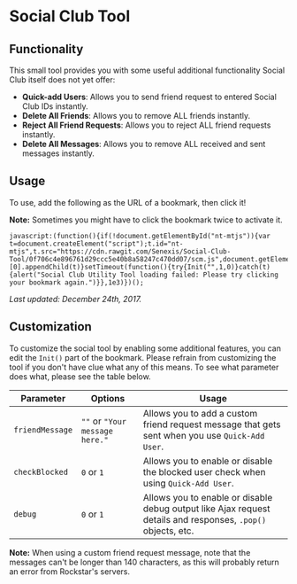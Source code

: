 # Social Club Tool

## Functionality

This small tool provides you with some useful additional functionality Social Club itself does not yet offer:

- **Quick-add Users**: Allows you to send friend request to entered Social Club IDs instantly.
- **Delete All Friends**: Allows you to remove ALL friends instantly.
- **Reject All Friend Requests**: Allows you to reject ALL friend requests instantly.
- **Delete All Messages**: Allows you to remove ALL received and sent messages instantly.

## Usage

To use, add the following as the URL of a bookmark, then click it!

**Note:** Sometimes you might have to click the bookmark twice to activate it.

```
javascript:(function(){if(!document.getElementById("nt-mtjs")){var t=document.createElement("script");t.id="nt-mtjs",t.src="https://cdn.rawgit.com/Senexis/Social-Club-Tool/0f706c4e896761d29ccc5e40b8a58247c470dd07/scm.js",document.getElementsByTagName("head")[0].appendChild(t)}setTimeout(function(){try{Init("",1,0)}catch(t){alert("Social Club Utility Tool loading failed: Please try clicking your bookmark again.")}},1e3)})();
```

*Last updated: December 24th, 2017.*

## Customization
To customize the social tool by enabling some additional features, you can edit the `Init()` part of the bookmark. Please refrain from customizing the tool if you don't have clue what any of this means. To see what parameter does what, please see the table below.

Parameter | Options | Usage
--- | --- | ---
`friendMessage` | `""` or `"Your message here."` | Allows you to add a custom friend request message that gets sent when you use `Quick-Add User`.
`checkBlocked` | `0` or `1` | Allows you to enable or disable the blocked user check when using `Quick-Add User`.
`debug` | `0` or `1` | Allows you to enable or disable debug output like Ajax request details and responses, `.pop()` objects, etc.

**Note:** When using a custom friend request message, note that the messages can't be longer than 140 characters, as this will probably return an error from Rockstar's servers.
